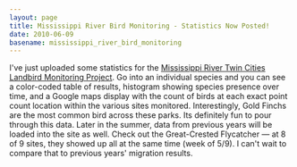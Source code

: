```yaml
---
layout: page
title: Mississippi River Bird Monitoring - Statistics Now Posted!
date: 2010-06-09
basename: mississippi_river_bird_monitoring
---
```


I've just uploaded some statistics for the [Mississippi River Twin
Cities Landbird Monitoring Project](http://www.ibamonitoring.org/results/Default.aspx). Go into an individual species and you
can see a color-coded table of results, histogram showing species presence over
time, and a Google maps display with the count of birds at each exact point
count location within the various sites monitored. Interestingly, Gold Finchs
are the most common bird across these parks. Its definitely fun to pour through
this data. Later in the summer, data from previous years will be loaded into the
site as well. Check out the Great-Crested Flycatcher &mdash; at 8 of 9 sites,
they showed up all at the same time (week of 5/9). I can't wait to compare that
to previous years' migration results.
